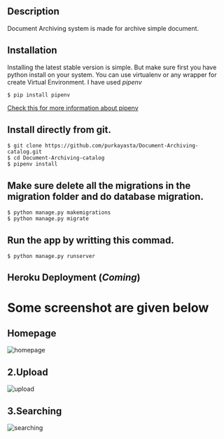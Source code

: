 ## Description

Document Archiving system is made for archive simple document.

## Installation

Installing the latest stable version is simple. But make sure first you have python install on your system.
You can use virtualenv or any wrapper for create Virtual Environment. I have used *pipenv*

   `$ pip install pipenv`
   
[Check this for more information about pipenv](https://docs.pipenv.org/en/latest/)

## Install directly from git.
    $ git clone https://github.com/purkayasta/Document-Archiving-catalog.git
    $ cd Document-Archiving-catalog
    $ pipenv install
    
## Make sure delete all the migrations in the migration folder and do database migration.
    $ python manage.py makemigrations
    $ python manage.py migrate
    
## Run the app by writting this commad.
    $ python manage.py runserver

## Heroku Deployment (*Coming*)


# Some screenshot are given below

## Homepage
![homepage](https://user-images.githubusercontent.com/12936435/64678206-f27f6c80-d49a-11e9-8f91-7b7ad1f06647.png)


## 2.Upload
![upload](https://user-images.githubusercontent.com/12936435/64678224-fa3f1100-d49a-11e9-9ef4-8ec5698478c1.png)

## 3.Searching
![searching](https://user-images.githubusercontent.com/12936435/64678217-f6ab8a00-d49a-11e9-92fd-59201746b906.png)

